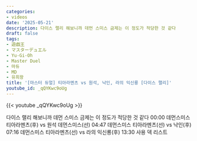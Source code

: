 ```yaml
---
categories:
- videos
date: '2025-05-21'
description: 다이스 랠리 해보니까 데먼 스미스 금제는 이 정도가 적당한 것 같다
draft: false
tags:
- 遊戯王
- マスターデュエル
- Yu-Gi-Oh
- Master Duel
- 마듀
- MD
- 유희왕
title: '[마스터 듀얼] 티아라멘츠 vs 원석, 낙인, 라의 익신룡 [다이스 랠리]'
youtube_id: _qQYKwc9oUg
---
```



{{< youtube _qQYKwc9oUg >}}

다이스 랠리 해보니까 데먼 스미스 금제는 이 정도가 적당한 것 같다
00:00 데먼스미스 티아라멘츠(후) vs 원석 데먼스미스(선)
04:47 데먼스미스 티아라멘츠(선) vs 낙인(후)
07:16 데먼스미스 티아라멘츠(선) vs 라의 익신룡(후)
13:30 사용 덱 리스트
